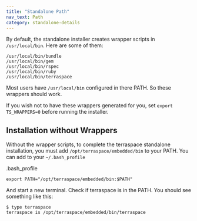 ```yaml
---
title: "Standalone Path"
nav_text: Path
category: standalone-details
---
```


By default, the standalone installer creates wrapper scripts in `/usr/local/bin`. Here are some of them:

    /usr/local/bin/bundle
    /usr/local/bin/gem
    /usr/local/bin/rspec
    /usr/local/bin/ruby
    /usr/local/bin/terraspace

Most users have `/usr/local/bin` configured in there PATH. So these wrappers should work.

If you wish not to have these wrappers generated for you, set `export TS_WRAPPERS=0` before running the installer.

## Installation without Wrappers

Without the wrapper scripts, to complete the terraspace standalone installation, you must add `/opt/terraspace/embedded/bin` to your PATH.  You can add to your `~/.bash_profile`

.bash_profile

    export PATH="/opt/terraspace/embedded/bin:$PATH"

And start a new terminal. Check if terraspace is in the PATH. You should see something like this:

    $ type terraspace
    terraspace is /opt/terraspace/embedded/bin/terraspace
